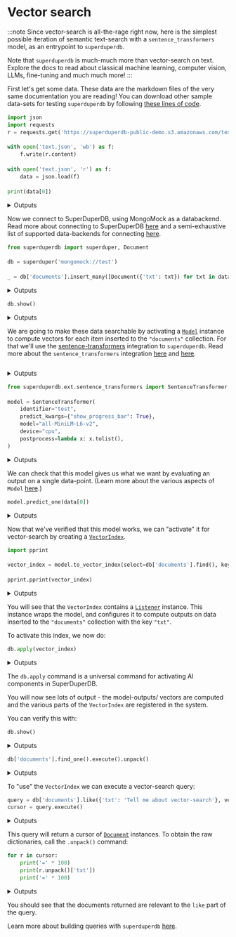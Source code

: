 
# Vector search

:::note
Since vector-search is all-the-rage right now, 
here is the simplest possible iteration of semantic 
text-search with a `sentence_transformers` model, 
as an entrypoint to `superduperdb`.

Note that `superduperdb` is much-much more than vector-search
on text. Explore the docs to read about classical machine learning, 
computer vision, LLMs, fine-tuning and much much more!
:::


First let's get some data. These data are the markdown files 
of the very same documentation you are reading!
You can download other sample data-sets for testing `superduperdb`
by following [these lines of code](../reusable_snippets/get_useful_sample_data).

```python
import json
import requests 
r = requests.get('https://superduperdb-public-demo.s3.amazonaws.com/text.json')

with open('text.json', 'wb') as f:
    f.write(r.content)

with open('text.json', 'r') as f:
    data = json.load(f)        

print(data[0])
```

<details>
<summary>Outputs</summary>
<pre>
    ---
    sidebar_position: 5
    ---
    
    # Encoding data
    
    In AI, typical types of data are:
    
    - **Numbers** (integers, floats, etc.)
    - **Text**
    - **Images**
    - **Audio**
    - **Videos**
    - **...bespoke in house data**
    
    Most databases don't support any data other than numbers and text.
    SuperDuperDB enables the use of these more interesting data-types using the `Document` wrapper.
    
    ### `Document`
    
    The `Document` wrapper, wraps dictionaries, and is the container which is used whenever 
    data is exchanged with your database. That means inputs, and queries, wrap dictionaries 
    used with `Document` and also results are returned wrapped with `Document`.
    
    Whenever the `Document` contains data which is in need of specialized serialization,
    then the `Document` instance contains calls to `DataType` instances.
    
    ### `DataType`
    
    The [`DataType` class](../apply_api/datatype), allows users to create and encoder custom datatypes, by providing 
    their own encoder/decoder pairs.
    
    Here is an example of applying an `DataType` to add an image to a `Document`:
    
    ```python
    import pickle
    import PIL.Image
    from superduperdb import DataType, Document
    
    image = PIL.Image.open('my_image.jpg')
    
    my_image_encoder = DataType(
        identifier='my-pil',
        encoder=lambda x: pickle.dumps(x),
        decoder=lambda x: pickle.loads(x),
    )
    
    document = Document(\{'img': my_image_encoder(image)\})
    ```
    
    The bare-bones dictionary may be exposed with `.unpack()`:
    
    ```python
    \>\>\> document.unpack()
    \{'img': \<PIL.PngImagePlugin.PngImageFile image mode=P size=400x300\>\}
    ```
    
    By default, data encoded with `DataType` is saved in the database, but developers 
    may alternatively save data in the `db.artifact_store` instead. 
    
    This may be achiever by specifying the `encodable=...` parameter:
    
    ```python
    my_image_encoder = DataType(
        identifier='my-pil',
        encoder=lambda x: pickle.dumps(x),
        decoder=lambda x: pickle.loads(x),
        encodable='artifact',    # saves to disk/ db.artifact_store
        # encodable='lazy_artifact', # Just in time loading
    )
    ```
    
    The `encodable` specifies the type of the output of the `__call__` method, 
    which will be a subclass of `superduperdb.components.datatype._BaseEncodable`.
    These encodables become leaves in the tree defines by a `Document`.
    
    ### `Schema`
    
    A `Schema` allows developers to connect named fields of dictionaries 
    or columns of `pandas.DataFrame` objects with `DataType` instances.
    
    A `Schema` is used, in particular, for SQL databases/ tables, and for 
    models that return multiple outputs.
    
    Here is an example `Schema`, which is used together with text and image 
    fields:
    
    ```python
    s = Schema('my-schema', fields=\{'my-text': 'str', 'my-image': my_image_encoder\})
    ```
    

</pre>
</details>

Now we connect to SuperDuperDB, using MongoMock as a databackend.
Read more about connecting to SuperDuperDB [here](../core_api/connect) and
a semi-exhaustive list of supported data-backends for connecting [here](../reusable_snippets/connect_to_superduperdb).

```python
from superduperdb import superduper, Document

db = superduper('mongomock://test')

_ = db['documents'].insert_many([Document({'txt': txt}) for txt in data]).execute()
```

<details>
<summary>Outputs</summary>
<pre>
    2024-May-23 22:32:53.64| INFO     | Duncans-MBP.fritz.box| superduperdb.base.build:69   | Data Client is ready. mongomock.MongoClient('localhost', 27017)
    2024-May-23 22:32:53.66| INFO     | Duncans-MBP.fritz.box| superduperdb.base.build:42   | Connecting to Metadata Client with engine:  mongomock.MongoClient('localhost', 27017)
    2024-May-23 22:32:53.66| INFO     | Duncans-MBP.fritz.box| superduperdb.base.build:155  | Connecting to compute client: None
    2024-May-23 22:32:53.66| INFO     | Duncans-MBP.fritz.box| superduperdb.base.datalayer:85   | Building Data Layer
    2024-May-23 22:32:53.66| INFO     | Duncans-MBP.fritz.box| superduperdb.base.build:220  | Configuration: 
     +---------------+------------------+
    | Configuration |      Value       |
    +---------------+------------------+
    |  Data Backend | mongomock://test |
    +---------------+------------------+
    2024-May-23 22:32:53.67| INFO     | Duncans-MBP.fritz.box| superduperdb.backends.local.compute:37   | Submitting job. function:\<function callable_job at 0x1107caa20\>
    2024-May-23 22:32:53.68| SUCCESS  | Duncans-MBP.fritz.box| superduperdb.backends.local.compute:43   | Job submitted on \<superduperdb.backends.local.compute.LocalComputeBackend object at 0x15267d010\>.  function:\<function callable_job at 0x1107caa20\> future:03704b18-e98c-4eb8-ab48-d257105c3e6f

</pre>
</details>

```python
db.show()
```

<details>
<summary>Outputs</summary>
<pre>
    []
</pre>
</details>

We are going to make these data searchable by activating a [`Model`](../apply_api/model) instance 
to compute vectors for each item inserted to the `"documents"` collection.
For that we'll use the [sentence-transformers](https://sbert.net/) integration to `superduperdb`.
Read more about the `sentence_transformers` integration [here](../ai_integrations/sentence_transformers)
and [here](../../api/ext/sentence_transformers/).

```python

```

<details>
<summary>Outputs</summary>

</details>

```python
from superduperdb.ext.sentence_transformers import SentenceTransformer

model = SentenceTransformer(
    identifier="test",
    predict_kwargs={"show_progress_bar": True},
    model="all-MiniLM-L6-v2",
    device="cpu",
    postprocess=lambda x: x.tolist(),
)
```

<details>
<summary>Outputs</summary>
<pre>
    /Users/dodo/.pyenv/versions/3.11.7/envs/superduperdb-3.11/lib/python3.11/site-packages/huggingface_hub/file_download.py:1132: FutureWarning: `resume_download` is deprecated and will be removed in version 1.0.0. Downloads always resume when possible. If you want to force a new download, use `force_download=True`.
      warnings.warn(

</pre>
<pre>
    2024-May-23 22:33:00.27| INFO     | Duncans-MBP.fritz.box| superduperdb.components.component:386  | Initializing SentenceTransformer : test
    2024-May-23 22:33:00.27| INFO     | Duncans-MBP.fritz.box| superduperdb.components.component:389  | Initialized  SentenceTransformer : test successfully

</pre>
<pre>
    Batches:   0%|          | 0/1 [00:00\<?, ?it/s]
</pre>
</details>

We can check that this model gives us what we want by evaluating an output 
on a single data-point. (Learn more about the various aspects of `Model` [here](../models/).)

```python
model.predict_one(data[0])
```

<details>
<summary>Outputs</summary>
<pre>
    Batches:   0%|          | 0/1 [00:00\<?, ?it/s]
</pre>
<pre>
    [-0.0728381797671318,
     -0.04369897395372391,
     -0.053990256041288376,
     0.05244452506303787,
     -0.023977573961019516,
     0.01649916172027588,
     -0.011447322554886341,
     0.061035461723804474,
     -0.07156683504581451,
     -0.021972885355353355,
     0.01267794519662857,
     0.018208766356110573,
     0.05270218849182129,
     -0.020327100530266762,
     -0.019956670701503754,
     0.027658769860863686,
     0.05226463824510574,
     -0.09045840799808502,
     -0.05595366284251213,
     -0.015193621627986431,
     0.11809872835874557,
     0.006927163805812597,
     -0.042815908789634705,
     0.020163120701909065,
     -0.007551214192062616,
     0.05370991304516792,
     -0.06269364058971405,
     -0.015371082350611687,
     0.07905995100736618,
     0.01635877788066864,
     0.013246661052107811,
     0.05565343424677849,
     0.01678791269659996,
     0.08823869377374649,
     -0.06329561769962311,
     0.018252376466989517,
     0.01689964346587658,
     -0.09000741690397263,
     -0.013926311396062374,
     -0.054565709084272385,
     0.09763795882463455,
     -0.045446526259183884,
     -0.11169185489416122,
     -0.01672297902405262,
     0.028883105143904686,
     0.02041822485625744,
     -0.07608168572187424,
     -0.03668771684169769,
     -0.03977571055293083,
     0.03618845343589783,
     -0.0918053463101387,
     0.029532095417380333,
     -0.04220665618777275,
     0.13082784414291382,
     0.024324564263224602,
     0.025249535217881203,
     -0.016180122271180153,
     0.010552441701292992,
     0.0027522461023181677,
     0.07488349825143814,
     0.010217947885394096,
     -0.005154070910066366,
     0.04516936093568802,
     -0.020390896126627922,
     0.039545465260744095,
     -0.031169062480330467,
     -0.04323659837245941,
     0.020132744684815407,
     0.0670941099524498,
     -0.08838536590337753,
     -0.005763655062764883,
     0.014565517194569111,
     -0.03434328734874725,
     0.08641394972801208,
     0.03842026740312576,
     -0.06397535651922226,
     -0.004498982336372137,
     -0.03862036392092705,
     0.009389184415340424,
     -0.06150598078966141,
     -0.018634818494319916,
     -0.04963228479027748,
     0.046070147305727005,
     0.07461931556463242,
     0.016484497115015984,
     -0.041531577706336975,
     0.07544152438640594,
     0.009718718007206917,
     -0.029345177114009857,
     0.009860241785645485,
     -0.01978706754744053,
     -0.1266753077507019,
     -0.006543521303683519,
     0.004957514349371195,
     -0.022630779072642326,
     0.062321994453668594,
     -0.008847227320075035,
     -0.009422101080417633,
     0.07500597834587097,
     -0.011071165092289448,
     -0.011291230097413063,
     -0.0023497703950852156,
     -0.0020577553659677505,
     -0.022909553721547127,
     -0.02039080671966076,
     -0.08629532903432846,
     0.035559117794036865,
     0.004795302636921406,
     -0.025927048176527023,
     -0.000661480997223407,
     -0.01712101511657238,
     -0.019804038107395172,
     -0.09941169619560242,
     -0.12973709404468536,
     -0.036208849400281906,
     0.01095140166580677,
     -0.10579997301101685,
     0.018861284479498863,
     -0.06653669476509094,
     -0.009016807191073895,
     0.01645195111632347,
     0.05936351791024208,
     0.024916797876358032,
     0.06697884202003479,
     0.06224494054913521,
     0.029584383592009544,
     -0.07033423334360123,
     2.664977201744624e-33,
     0.021844016388058662,
     -0.08870648592710495,
     -0.0011538445251062512,
     0.023276792839169502,
     -0.018942521885037422,
     0.008065970614552498,
     -0.03592826798558235,
     0.08716072887182236,
     0.02071245387196541,
     0.06679968535900116,
     -0.02447657659649849,
     0.0386064276099205,
     -0.058644849807024,
     0.05417194217443466,
     0.04741952195763588,
     0.03192991763353348,
     -0.07583042234182358,
     -0.016834404319524765,
     0.005513317883014679,
     0.03408630192279816,
     0.09274633228778839,
     0.03650207445025444,
     -0.009820879437029362,
     0.03678520396351814,
     0.04744667559862137,
     0.03139625862240791,
     -0.02660897560417652,
     -0.054728686809539795,
     -0.0004101162194274366,
     0.012437778525054455,
     -0.057767197489738464,
     -0.12133049219846725,
     0.004859662614762783,
     -0.005881409160792828,
     0.03496640920639038,
     0.0011129904305562377,
     -0.032958950847387314,
     -0.01912698708474636,
     -0.09516117721796036,
     0.01166975311934948,
     0.02697627805173397,
     0.04149679094552994,
     -0.038904909044504166,
     -0.07173115015029907,
     -0.03998439013957977,
     0.03461567685008049,
     0.056760404258966446,
     0.038543105125427246,
     -0.005076229106634855,
     -0.048972200602293015,
     -0.032644398510456085,
     0.04734884947538376,
     -0.028061121702194214,
     -0.015486026182770729,
     0.04073994979262352,
     -0.010933760553598404,
     0.07432980090379715,
     0.045219823718070984,
     0.061553847044706345,
     -0.04286878556013107,
     -0.04373219981789589,
     -0.030894780531525612,
     0.037015534937381744,
     -0.012399295344948769,
     -0.040280185639858246,
     0.018744098022580147,
     0.04238991066813469,
     0.0028010543901473284,
     0.11493761837482452,
     -0.01020615641027689,
     -0.05960821732878685,
     0.10087733715772629,
     -0.0005544194718822837,
     0.003897483227774501,
     -0.017415126785635948,
     0.021939443424344063,
     -0.023334739729762077,
     -0.1286034733057022,
     -0.05948842316865921,
     0.01876923255622387,
     -0.010775558650493622,
     -0.005998989101499319,
     -0.017639417201280594,
     0.02809220552444458,
     -0.05434253439307213,
     0.013654942624270916,
     -0.007518705911934376,
     -0.10503417998552322,
     -0.005824903957545757,
     -0.10465069860219955,
     0.053811464458703995,
     0.012696388177573681,
     -0.03567223250865936,
     -0.12682373821735382,
     -0.04431791231036186,
     -5.649626418775523e-33,
     -0.010820495896041393,
     -0.00802531372755766,
     -0.05365433543920517,
     0.03958006575703621,
     -0.02104414999485016,
     0.006130194291472435,
     0.04468188062310219,
     0.05036340653896332,
     -0.018140576779842377,
     -0.04300504922866821,
     0.012102029286324978,
     -0.00577476667240262,
     0.03385505825281143,
     -0.06575366109609604,
     -0.00653001619502902,
     0.016766566783189774,
     -0.12117733806371689,
     -0.09218579530715942,
     0.007316686678677797,
     -0.019426673650741577,
     -0.05662667751312256,
     0.0824657529592514,
     0.029016738757491112,
     0.047513313591480255,
     0.05799231678247452,
     -0.008996383287012577,
     -0.04977172240614891,
     0.03319057077169418,
     0.11511028558015823,
     0.02250896953046322,
     0.02120146155357361,
     -0.049932535737752914,
     -0.041500966995954514,
     -0.009317374788224697,
     -0.09659228473901749,
     -0.05510890483856201,
     0.06295066326856613,
     0.024173501878976822,
     -0.04577157646417618,
     0.024133509024977684,
     0.04559364914894104,
     0.021016940474510193,
     -0.049103744328022,
     0.024935618042945862,
     -0.05304615944623947,
     -0.014961606822907925,
     -0.09521036595106125,
     0.029579075053334236,
     0.025183551013469696,
     -0.08900482952594757,
     0.07622205466032028,
     -0.036385778337717056,
     -0.05705392360687256,
     -0.03871440514922142,
     0.011190380901098251,
     -0.046501439064741135,
     -0.025219706818461418,
     0.0001118649379350245,
     -0.04297145828604698,
     0.06217939034104347,
     0.04021172970533371,
     -0.07403939962387085,
     -0.0007105112308636308,
     0.0006416494725272059,
     -0.07840533554553986,
     -0.026061616837978363,
     -0.021549392491579056,
     -0.06263766437768936,
     -0.11086386442184448,
     -0.05587910860776901,
     0.07480043172836304,
     -0.07763925194740295,
     0.04992743954062462,
     0.06204086169600487,
     -0.0013184875715523958,
     -0.004204373806715012,
     -0.05604926869273186,
     -0.0030061916913837194,
     0.02281804382801056,
     0.0618956983089447,
     -0.046122197061777115,
     0.0020551434718072414,
     0.050125688314437866,
     0.08694882690906525,
     0.06670200824737549,
     0.018796533346176147,
     -0.010559462942183018,
     0.06277848035097122,
     -0.04749680310487747,
     -0.0014071549521759152,
     -0.08777493238449097,
     0.09142813831567764,
     -0.09544055908918381,
     0.09548325836658478,
     -0.01017127837985754,
     -5.976371397764524e-08,
     -0.07207749783992767,
     -0.018692996352910995,
     0.02441777102649212,
     0.047647666186094284,
     0.007122713141143322,
     -0.055901724845170975,
     -0.022228682413697243,
     0.08026605099439621,
     0.05604938790202141,
     -0.03505357354879379,
     0.06595908850431442,
     -0.02741447649896145,
     -0.1040404811501503,
     -0.013773254118859768,
     0.11995217949151993,
     0.00027782461256720126,
     0.07589304447174072,
     -0.009353208355605602,
     -0.013621047139167786,
     -0.03814826160669327,
     -0.03208579123020172,
     -0.04983912780880928,
     -0.0672062411904335,
     -0.08362551778554916,
     0.00817915890365839,
     0.011041522957384586,
     0.013109216466546059,
     0.13754235208034515,
     0.006957167759537697,
     -0.0294102281332016,
     0.011861572042107582,
     0.016042795032262802,
     0.10429029911756516,
     -0.0032936607021838427,
     0.02154575102031231,
     0.06281223148107529,
     0.03468304127454758,
     0.05810246244072914,
     -0.031500834971666336,
     0.014499562792479992,
     0.05990524962544441,
     -0.01979857124388218,
     -0.09960303455591202,
     0.0047220210544764996,
     0.07983221858739853,
     0.009491761215031147,
     0.06561334431171417,
     -0.007396489381790161,
     0.062069281935691833,
     0.05087302252650261,
     -0.0004922127700410783,
     -0.05793500691652298,
     0.03456997871398926,
     0.08377060294151306,
     0.03708452731370926,
     0.03597697988152504,
     -0.01678624376654625,
     -0.018676387146115303,
     0.06553706526756287,
     0.022750001400709152,
     0.015125676058232784,
     0.032285671681165695,
     0.03319930657744408,
     0.016521509736776352]
</pre>
</details>

Now that we've verified that this model works, we can "activate" it for 
vector-search by creating a [`VectorIndex`](../apply_api/vector_index).

```python
import pprint

vector_index = model.to_vector_index(select=db['documents'].find(), key='txt')

pprint.pprint(vector_index)
```

<details>
<summary>Outputs</summary>
<pre>
    VectorIndex(identifier='test:vector_index',
                uuid='acd20227-14e2-4cee-9507-f738315f5d42',
                indexing_listener=Listener(identifier='component/listener/test/b335fc9c-ad9e-4495-8c39-6894c5b4f842',
                                           uuid='b335fc9c-ad9e-4495-8c39-6894c5b4f842',
                                           key='txt',
                                           model=SentenceTransformer(preferred_devices=('cuda',
                                                                                        'mps',
                                                                                        'cpu'),
                                                                     device='cpu',
                                                                     identifier='test',
                                                                     uuid='11063ea2-4afa-4cab-8a55-21d0c7ad2900',
                                                                     signature='singleton',
                                                                     datatype=DataType(identifier='test/datatype',
                                                                                       uuid='e46268dc-5c88-48dd-8595-f774c35a8f09',
                                                                                       encoder=None,
                                                                                       decoder=None,
                                                                                       info=None,
                                                                                       shape=(384,),
                                                                                       directory=None,
                                                                                       encodable='native',
                                                                                       bytes_encoding=\<BytesEncoding.BYTES: 'Bytes'\>,
                                                                                       intermediate_type='bytes',
                                                                                       media_type=None),
                                                                     output_schema=None,
                                                                     flatten=False,
                                                                     model_update_kwargs=\{\},
                                                                     predict_kwargs=\{'show_progress_bar': True\},
                                                                     compute_kwargs=\{\},
                                                                     validation=None,
                                                                     metric_values=\{\},
                                                                     object=SentenceTransformer(
      (0): Transformer(\{'max_seq_length': 256, 'do_lower_case': False\}) with Transformer model: BertModel 
      (1): Pooling(\{'word_embedding_dimension': 384, 'pooling_mode_cls_token': False, 'pooling_mode_mean_tokens': True, 'pooling_mode_max_tokens': False, 'pooling_mode_mean_sqrt_len_tokens': False, 'pooling_mode_weightedmean_tokens': False, 'pooling_mode_lasttoken': False, 'include_prompt': True\})
      (2): Normalize()
    ),
                                                                     model='all-MiniLM-L6-v2',
                                                                     preprocess=None,
                                                                     postprocess=\<function \<lambda\> at 0x152658cc0\>),
                                           select=documents.find(),
                                           active=True,
                                           predict_kwargs=\{\}),
                compatible_listener=None,
                measure=\<VectorIndexMeasureType.cosine: 'cosine'\>,
                metric_values=\{\})

</pre>
</details>

You will see that the `VectorIndex` contains a [`Listener`](../apply_api/listener) instance.
This instance wraps the model, and configures it to compute outputs 
on data inserted to the `"documents"` collection with the key `"txt"`.

To activate this index, we now do:

```python
db.apply(vector_index)
```

<details>
<summary>Outputs</summary>
<pre>
    2024-May-23 22:33:06.79| INFO     | Duncans-MBP.fritz.box| superduperdb.components.component:386  | Initializing DataType : dill_lazy
    2024-May-23 22:33:06.79| INFO     | Duncans-MBP.fritz.box| superduperdb.components.component:389  | Initialized  DataType : dill_lazy successfully
    2024-May-23 22:33:08.38| INFO     | Duncans-MBP.fritz.box| superduperdb.components.component:386  | Initializing DataType : dill
    2024-May-23 22:33:08.38| INFO     | Duncans-MBP.fritz.box| superduperdb.components.component:389  | Initialized  DataType : dill successfully
    2024-May-23 22:33:08.42| INFO     | Duncans-MBP.fritz.box| superduperdb.backends.local.compute:37   | Submitting job. function:\<function method_job at 0x1107caac0\>

</pre>
<pre>
    204it [00:00, 142844.41it/s]
</pre>
<pre>
    2024-May-23 22:33:08.55| INFO     | Duncans-MBP.fritz.box| superduperdb.components.component:386  | Initializing SentenceTransformer : test
    2024-May-23 22:33:08.55| INFO     | Duncans-MBP.fritz.box| superduperdb.components.component:389  | Initialized  SentenceTransformer : test successfully

</pre>
<pre>
    

</pre>
<pre>
    Batches:   0%|          | 0/7 [00:00\<?, ?it/s]
</pre>
<pre>
    2024-May-23 22:33:12.78| INFO     | Duncans-MBP.fritz.box| superduperdb.components.model:783  | Adding 204 model outputs to `db`
    2024-May-23 22:33:12.89| WARNING  | Duncans-MBP.fritz.box| superduperdb.backends.mongodb.query:254  | Some delete ids are not executed , hence halting execution Please note the partially executed operations wont trigger any `model/listeners` unless CDC is active.
    2024-May-23 22:33:12.89| SUCCESS  | Duncans-MBP.fritz.box| superduperdb.backends.local.compute:43   | Job submitted on \<superduperdb.backends.local.compute.LocalComputeBackend object at 0x15267d010\>.  function:\<function method_job at 0x1107caac0\> future:3598065c-0bfb-4d94-9b25-6e7e82c09bd0
    2024-May-23 22:33:12.90| INFO     | Duncans-MBP.fritz.box| superduperdb.backends.local.compute:37   | Submitting job. function:\<function callable_job at 0x1107caa20\>
    2024-May-23 22:33:12.98| INFO     | Duncans-MBP.fritz.box| superduperdb.base.datalayer:170  | Loading vectors of vector-index: 'test:vector_index'
    2024-May-23 22:33:12.98| INFO     | Duncans-MBP.fritz.box| superduperdb.base.datalayer:180  | documents.find(documents[0], documents[1])

</pre>
<pre>
    Loading vectors into vector-table...: 204it [00:00, 3148.10it/s]
</pre>
<pre>
    2024-May-23 22:33:13.05| SUCCESS  | Duncans-MBP.fritz.box| superduperdb.backends.local.compute:43   | Job submitted on \<superduperdb.backends.local.compute.LocalComputeBackend object at 0x15267d010\>.  function:\<function callable_job at 0x1107caa20\> future:c355caeb-daab-4712-a269-6bfca8da2c09

</pre>
<pre>
    

</pre>
<pre>
    ([\<superduperdb.jobs.job.ComponentJob at 0x28d6f95d0\>,
      \<superduperdb.jobs.job.FunctionJob at 0x28d757850\>],
     VectorIndex(identifier='test:vector_index', uuid='acd20227-14e2-4cee-9507-f738315f5d42', indexing_listener=Listener(identifier='component/listener/test/b335fc9c-ad9e-4495-8c39-6894c5b4f842', uuid='b335fc9c-ad9e-4495-8c39-6894c5b4f842', key='txt', model=SentenceTransformer(preferred_devices=('cuda', 'mps', 'cpu'), device='cpu', identifier='test', uuid='11063ea2-4afa-4cab-8a55-21d0c7ad2900', signature='singleton', datatype=DataType(identifier='test/datatype', uuid='e46268dc-5c88-48dd-8595-f774c35a8f09', encoder=None, decoder=None, info=None, shape=(384,), directory=None, encodable='native', bytes_encoding=\<BytesEncoding.BYTES: 'Bytes'\>, intermediate_type='bytes', media_type=None), output_schema=None, flatten=False, model_update_kwargs=\{\}, predict_kwargs=\{'show_progress_bar': True\}, compute_kwargs=\{\}, validation=None, metric_values=\{\}, object=SentenceTransformer(
       (0): Transformer(\{'max_seq_length': 256, 'do_lower_case': False\}) with Transformer model: BertModel 
       (1): Pooling(\{'word_embedding_dimension': 384, 'pooling_mode_cls_token': False, 'pooling_mode_mean_tokens': True, 'pooling_mode_max_tokens': False, 'pooling_mode_mean_sqrt_len_tokens': False, 'pooling_mode_weightedmean_tokens': False, 'pooling_mode_lasttoken': False, 'include_prompt': True\})
       (2): Normalize()
     ), model='all-MiniLM-L6-v2', preprocess=None, postprocess=\<function \<lambda\> at 0x152658cc0\>), select=documents.find(), active=True, predict_kwargs=\{\}), compatible_listener=None, measure=\<VectorIndexMeasureType.cosine: 'cosine'\>, metric_values=\{\}))
</pre>
</details>

The `db.apply` command is a universal command for activating AI components in SuperDuperDB.

You will now see lots of output - the model-outputs/ vectors are computed 
and the various parts of the `VectorIndex` are registered in the system.

You can verify this with:

```python
db.show()
```

<details>
<summary>Outputs</summary>
<pre>
    [\{'identifier': 'test', 'type_id': 'model'\},
     \{'identifier': 'component/listener/test/b335fc9c-ad9e-4495-8c39-6894c5b4f842',
      'type_id': 'listener'\},
     \{'identifier': 'test:vector_index', 'type_id': 'vector_index'\}]
</pre>
</details>

```python
db['documents'].find_one().execute().unpack()
```

<details>
<summary>Outputs</summary>
<pre>
    \{'txt': "---\nsidebar_position: 5\n---\n\n# Encoding data\n\nIn AI, typical types of data are:\n\n- **Numbers** (integers, floats, etc.)\n- **Text**\n- **Images**\n- **Audio**\n- **Videos**\n- **...bespoke in house data**\n\nMost databases don't support any data other than numbers and text.\nSuperDuperDB enables the use of these more interesting data-types using the `Document` wrapper.\n\n### `Document`\n\nThe `Document` wrapper, wraps dictionaries, and is the container which is used whenever \ndata is exchanged with your database. That means inputs, and queries, wrap dictionaries \nused with `Document` and also results are returned wrapped with `Document`.\n\nWhenever the `Document` contains data which is in need of specialized serialization,\nthen the `Document` instance contains calls to `DataType` instances.\n\n### `DataType`\n\nThe [`DataType` class](../apply_api/datatype), allows users to create and encoder custom datatypes, by providing \ntheir own encoder/decoder pairs.\n\nHere is an example of applying an `DataType` to add an image to a `Document`:\n\n```python\nimport pickle\nimport PIL.Image\nfrom superduperdb import DataType, Document\n\nimage = PIL.Image.open('my_image.jpg')\n\nmy_image_encoder = DataType(\n    identifier='my-pil',\n    encoder=lambda x: pickle.dumps(x),\n    decoder=lambda x: pickle.loads(x),\n)\n\ndocument = Document(\{'img': my_image_encoder(image)\})\n```\n\nThe bare-bones dictionary may be exposed with `.unpack()`:\n\n```python\n\>\>\> document.unpack()\n\{'img': \<PIL.PngImagePlugin.PngImageFile image mode=P size=400x300\>\}\n```\n\nBy default, data encoded with `DataType` is saved in the database, but developers \nmay alternatively save data in the `db.artifact_store` instead. \n\nThis may be achiever by specifying the `encodable=...` parameter:\n\n```python\nmy_image_encoder = DataType(\n    identifier='my-pil',\n    encoder=lambda x: pickle.dumps(x),\n    decoder=lambda x: pickle.loads(x),\n    encodable='artifact',    # saves to disk/ db.artifact_store\n    # encodable='lazy_artifact', # Just in time loading\n)\n```\n\nThe `encodable` specifies the type of the output of the `__call__` method, \nwhich will be a subclass of `superduperdb.components.datatype._BaseEncodable`.\nThese encodables become leaves in the tree defines by a `Document`.\n\n### `Schema`\n\nA `Schema` allows developers to connect named fields of dictionaries \nor columns of `pandas.DataFrame` objects with `DataType` instances.\n\nA `Schema` is used, in particular, for SQL databases/ tables, and for \nmodels that return multiple outputs.\n\nHere is an example `Schema`, which is used together with text and image \nfields:\n\n```python\ns = Schema('my-schema', fields=\{'my-text': 'str', 'my-image': my_image_encoder\})\n```\n",
     '_fold': 'train',
     '_id': ObjectId('664fa7f5df381fe5ebf38405'),
     '_outputs': \{'b335fc9c-ad9e-4495-8c39-6894c5b4f842': [-0.0728381797671318,
       -0.04369895160198212,
       -0.053990304470062256,
       0.05244451016187668,
       -0.023977596312761307,
       0.016499122604727745,
       -0.011447325348854065,
       0.061035484075546265,
       -0.07156682759523392,
       -0.021972879767417908,
       0.012677934020757675,
       0.018208758905529976,
       0.052702222019433975,
       -0.020327096804976463,
       -0.01995668187737465,
       0.027658754959702492,
       0.05226461961865425,
       -0.09045842289924622,
       -0.05595369264483452,
       -0.015193603932857513,
       0.11809875071048737,
       0.006927188020199537,
       -0.042815886437892914,
       0.02016316168010235,
       -0.007551214657723904,
       0.05370989069342613,
       -0.06269364058971405,
       -0.015371100045740604,
       0.07905995845794678,
       0.01635879836976528,
       0.01324666291475296,
       0.05565342679619789,
       0.016787931323051453,
       0.08823872357606888,
       -0.06329561024904251,
       0.018252374604344368,
       0.016899660229682922,
       -0.0900074765086174,
       -0.013926304876804352,
       -0.05456570163369179,
       0.09763795137405396,
       -0.04544650763273239,
       -0.11169182509183884,
       -0.016722947359085083,
       0.028883112594485283,
       0.02041824720799923,
       -0.07608170062303543,
       -0.0366877056658268,
       -0.03977571055293083,
       0.036188457161188126,
       -0.09180538356304169,
       0.02953210100531578,
       -0.04220666363835335,
       0.130827859044075,
       0.024324607104063034,
       0.025249570608139038,
       -0.01618010364472866,
       0.010552453808486462,
       0.0027521972078830004,
       0.07488350570201874,
       0.010217934846878052,
       -0.005154080223292112,
       0.04516935348510742,
       -0.020390905439853668,
       0.039545439183712006,
       -0.03116907924413681,
       -0.04323665052652359,
       0.020132753998041153,
       0.0670941025018692,
       -0.08838535100221634,
       -0.0057636769488453865,
       0.014565511606633663,
       -0.034343305975198746,
       0.08641396462917328,
       0.03842025622725487,
       -0.06397533416748047,
       -0.004498984199017286,
       -0.038620349019765854,
       0.009389190003275871,
       -0.0615059956908226,
       -0.018634818494319916,
       -0.04963228479027748,
       0.0460701584815979,
       0.07461929321289062,
       0.016484474763274193,
       -0.04153159260749817,
       0.07544155418872833,
       0.009718707762658596,
       -0.02934517152607441,
       0.009860233403742313,
       -0.019787028431892395,
       -0.1266753375530243,
       -0.006543517112731934,
       0.0049575152806937695,
       -0.022630779072642326,
       0.06232202798128128,
       -0.00884722638875246,
       -0.0094221206381917,
       0.07500597089529037,
       -0.011071158573031425,
       -0.011291255243122578,
       -0.0023497689981013536,
       -0.0020577521063387394,
       -0.022909540683031082,
       -0.020390814170241356,
       -0.08629532158374786,
       0.035559121519327164,
       0.004795318003743887,
       -0.025927070528268814,
       -0.0006614814046770334,
       -0.017121002078056335,
       -0.019804026931524277,
       -0.09941168129444122,
       -0.12973710894584656,
       -0.03620882332324982,
       0.010951397940516472,
       -0.10579998791217804,
       0.018861234188079834,
       -0.06653666496276855,
       -0.009016799740493298,
       0.01645198091864586,
       0.05936354771256447,
       0.02491680160164833,
       0.06697887927293777,
       0.062244962900877,
       0.02958441898226738,
       -0.07033420354127884,
       2.6649770180736317e-33,
       0.021844014525413513,
       -0.08870648592710495,
       -0.0011538179824128747,
       0.0232767965644598,
       -0.01894250698387623,
       0.008065932430326939,
       -0.035928282886743546,
       0.08716070652008057,
       0.020712479948997498,
       0.06679967790842056,
       -0.02447659522294998,
       0.03860645368695259,
       -0.0586448572576046,
       0.054171912372112274,
       0.04741951450705528,
       0.03192995861172676,
       -0.07583040744066238,
       -0.01683441549539566,
       0.0055133323185145855,
       0.034086331725120544,
       0.09274634718894958,
       0.03650207072496414,
       -0.009820892475545406,
       0.036785200238227844,
       0.047446656972169876,
       0.031396280974149704,
       -0.02660900540649891,
       -0.05472869798541069,
       -0.0004101111553609371,
       0.01243777945637703,
       -0.05776720494031906,
       -0.12133051455020905,
       0.004859668668359518,
       -0.005881412420421839,
       0.03496639057993889,
       0.0011130021885037422,
       -0.03295896574854851,
       -0.019126981496810913,
       -0.09516119956970215,
       0.011669756844639778,
       0.026976292952895164,
       0.04149681329727173,
       -0.03890489786863327,
       -0.07173115760087967,
       -0.039984408766031265,
       0.03461568057537079,
       0.056760385632514954,
       0.03854312747716904,
       -0.005076217465102673,
       -0.048972200602293015,
       -0.03264437988400459,
       0.047348879277706146,
       -0.028061090037226677,
       -0.015485992655158043,
       0.04073994606733322,
       -0.010933739133179188,
       0.07432981580495834,
       0.04521976783871651,
       0.06155385449528694,
       -0.04286882281303406,
       -0.04373219609260559,
       -0.03089478425681591,
       0.037015557289123535,
       -0.012399279512465,
       -0.04028019309043884,
       0.018744099885225296,
       0.04238991439342499,
       0.002801078837364912,
       0.11493764072656631,
       -0.01020615454763174,
       -0.05960826203227043,
       0.10087732970714569,
       -0.00055444345343858,
       0.003897454123944044,
       -0.017415115609765053,
       0.02193945087492466,
       -0.02333473414182663,
       -0.1286035031080246,
       -0.0594884529709816,
       0.01876922883093357,
       -0.0107755521312356,
       -0.0059989625588059425,
       -0.017639396712183952,
       0.02809220924973488,
       -0.05434252694249153,
       0.01365494355559349,
       -0.0075187087059021,
       -0.10503418743610382,
       -0.00582492258399725,
       -0.10465067625045776,
       0.053811490535736084,
       0.012696387246251106,
       -0.03567224740982056,
       -0.12682373821735382,
       -0.04431792348623276,
       -5.649626418775523e-33,
       -0.010820521041750908,
       -0.008025307208299637,
       -0.05365429446101189,
       0.03958004713058472,
       -0.02104412391781807,
       0.0061301738023757935,
       0.044681861996650696,
       0.050363361835479736,
       -0.01814057119190693,
       -0.0430050753057003,
       0.012102004140615463,
       -0.005774796940386295,
       0.033855050802230835,
       -0.06575366854667664,
       -0.00653000408783555,
       0.016766533255577087,
       -0.12117733061313629,
       -0.09218578785657883,
       0.007316680159419775,
       -0.01942664571106434,
       -0.05662669613957405,
       0.08246578276157379,
       0.02901674434542656,
       0.04751332476735115,
       0.05799226835370064,
       -0.00899638794362545,
       -0.04977171868085861,
       0.033190544694662094,
       0.11511028558015823,
       0.02250894159078598,
       0.021201487630605698,
       -0.0499325729906559,
       -0.0415009967982769,
       -0.009317407384514809,
       -0.09659233689308167,
       -0.05510890111327171,
       0.06295064091682434,
       0.024173470214009285,
       -0.04577154666185379,
       0.024133525788784027,
       0.045593682676553726,
       0.02101696841418743,
       -0.049103744328022,
       0.024935608729720116,
       -0.053046178072690964,
       -0.014961596578359604,
       -0.09521038830280304,
       0.029579076915979385,
       0.02518356405198574,
       -0.08900485187768936,
       0.07622209191322327,
       -0.03638580068945885,
       -0.05705391988158226,
       -0.03871438279747963,
       0.011190400458872318,
       -0.04650144279003143,
       -0.025219738483428955,
       0.00011186233314219862,
       -0.04297143965959549,
       0.06217937543988228,
       0.040211718529462814,
       -0.07403940707445145,
       -0.0007105701370164752,
       0.0006416687392629683,
       -0.07840534299612045,
       -0.026061605662107468,
       -0.02154943160712719,
       -0.06263765692710876,
       -0.11086387932300568,
       -0.05587908253073692,
       0.07480042427778244,
       -0.07763926684856415,
       0.049927398562431335,
       0.06204086169600487,
       -0.001318484079092741,
       -0.004204366356134415,
       -0.05604930222034454,
       -0.0030061937868595123,
       0.02281801961362362,
       0.06189575046300888,
       -0.046122193336486816,
       0.0020551353227347136,
       0.05012568086385727,
       0.08694884926080704,
       0.06670202314853668,
       0.018796497955918312,
       -0.01055945549160242,
       0.06277844309806824,
       -0.04749682545661926,
       -0.0014071010518819094,
       -0.08777494728565216,
       0.09142817556858063,
       -0.09544060379266739,
       0.09548324346542358,
       -0.010171260684728622,
       -5.976371397764524e-08,
       -0.07207749783992767,
       -0.0186929851770401,
       0.02441776543855667,
       0.047647684812545776,
       0.007122725248336792,
       -0.05590169504284859,
       -0.022228669375181198,
       0.080266073346138,
       0.056049395352602005,
       -0.03505353629589081,
       0.06595905870199203,
       -0.02741449698805809,
       -0.1040404662489891,
       -0.013773255050182343,
       0.11995211988687515,
       0.0002778216148726642,
       0.07589299976825714,
       -0.009353214874863625,
       -0.013621056452393532,
       -0.03814827278256416,
       -0.0320858396589756,
       -0.04983909800648689,
       -0.06720622628927231,
       -0.08362554013729095,
       0.008179157972335815,
       0.01104153972119093,
       0.013109265826642513,
       0.13754235208034515,
       0.0069571868516504765,
       -0.02941022627055645,
       0.011861592531204224,
       0.01604282297194004,
       0.10429032146930695,
       -0.003293645801022649,
       0.021545739844441414,
       0.06281221657991409,
       0.03468310087919235,
       0.05810248851776123,
       -0.031500861048698425,
       0.014499560929834843,
       0.05990522727370262,
       -0.01979857124388218,
       -0.09960301965475082,
       0.0047220224514603615,
       0.07983223348855972,
       0.009491737931966782,
       0.06561332941055298,
       -0.007396463770419359,
       0.062069281935691833,
       0.050873052328825,
       -0.0004922244697809219,
       -0.05793503299355507,
       0.034569934010505676,
       0.08377060294151306,
       0.037084512412548065,
       0.03597693890333176,
       -0.0167862419039011,
       -0.018676359206438065,
       0.06553705036640167,
       0.022750040516257286,
       0.015125693753361702,
       0.032285649329423904,
       0.03319932520389557,
       0.016521470621228218]\}\}
</pre>
</details>

To "use" the `VectorIndex` we can execute a vector-search query:

```python
query = db['documents'].like({'txt': 'Tell me about vector-search'}, vector_index=vector_index.identifier, n=3).find()
cursor = query.execute()
```

<details>
<summary>Outputs</summary>
<pre>
    2024-May-23 22:33:16.62| INFO     | Duncans-MBP.fritz.box| superduperdb.base.datalayer:1095 | \{\}

</pre>
<pre>
    Batches:   0%|          | 0/1 [00:00\<?, ?it/s]
</pre>
</details>

This query will return a cursor of [`Document`](../fundamentals/document) instances.
To obtain the raw dictionaries, call the `.unpack()` command:

```python
for r in cursor:
    print('=' * 100)
    print(r.unpack()['txt'])
    print('=' * 100)
```

<details>
<summary>Outputs</summary>
<pre>
    ====================================================================================================
    ---
    sidebar_position: 7
    ---
    
    # Vector-search
    
    SuperDuperDB allows users to implement vector-search in their database by either 
    using in-database functionality, or via a sidecar implementation with `lance` and `FastAPI`.
    
    ## Philosophy
    
    In `superduperdb`, from a user point-of-view vector-search isn't a completely different beast than other ways of 
    using the system:
    
    - The vector-preparation is exactly the same as preparing outputs with any model, 
      with the special difference that the outputs are vectors, arrays or tensors.
    - Vector-searches are just another type of database query which happen to use 
      the stored vectors.
    
    ## Algorithm
    
    Here is a schematic of how vector-search works:
    
    ![](/img/vector-search.png)
    
    ## Explanation
    
    A vector-search query has the schematic form:
    
    ```python
    table_or_collection
        .like(Document(\<dict-to-search-with\>))      # the operand is vectorized using registered models
        .filter_results(*args, **kwargs)            # the results of vector-search are filtered
    ```
    
    ```python
    table_or_collection
        .filter_results(*args, **kwargs)            # the results of vector-search are filtered
        .like(Document(\<dict-to-search-with\>))      # the operand is vectorized using registered models
    ```
    
    ...or
    
    The type of such a query is a `CompoundSelect`. It's 2 parts are the vector-search part (`like`) and the 
    filtering part (`select`).
    
    In the first case, the operand of `like` is dispatched to a **model**, which converts this into a **vector**.
    The **vector** is compared to previously saved outputs of the same or a paired **model** (multi-modal).
    The most similar `ids` are retrieved. The `select` part of the query is then transformed to 
    a similar query which searches within the retrieved `ids`. The full set of results are returned
    to the client.
    
    Read [here](../walkthrough/vector_search.md) about setting up and detailed usage of vector-search.
    
    ====================================================================================================
    ====================================================================================================
    # Vector search queries
    
    Vector search queries are built with the `.like` operator.
    This allows developers to combine standard database with vector-search queries.
    The philosophy is that developers do not need to convert their inputs 
    into vector's themselves. Rather, this is taken care by the specified 
    [`VectorIndex` component](../apply_api/vector_index).
    
    The basic schematic for vector-search queries is:
    
    ```python
    table_or_collection
        .like(Document(\<dict-to-search-with\>), vector_index='\<my-vector-index\>')      # the operand is vectorized using registered models
        .filter_results(*args, **kwargs)            # the results of vector-search are filtered
    ```
    
    ***or...***
    
    ```python
    table_or_collection
        .filter_results(*args, **kwargs)            # the results of vector-search are filtered
        .like(Document(\<dict-to-search-with\>),
              vector_index='\<my-vector-index\>')      # the operand is vectorized using registered models
    ```
    
    ## MongoDB
    
    ```python
    from superduperdb.ext.pillow import pil_image
    from superduperdb import Document
    
    my_image = PIL.Image.open('test/material/data/test_image.png')
    
    q = my_collection.find(\{'brand': 'Nike'\}).like(Document(\{'img': pil_image(my_image)\}), 
                                                   vector_index='\<my-vector-index\>')
    
    results = db.execute(q)
    ```
    
    ## SQL
    
    ```python
    t = db.load('table', 'my-table')
    t.filter(t.brand == 'Nike').like(Document(\{'img': pil_image(my_image)\}))
    
    results = db.execute(q)
    ```
    
    
    ====================================================================================================
    ====================================================================================================
    # Sidecar vector-comparison integration
    
    For databases which don't have their own vector-search implementation, `superduperdb` offers 
    2 integrations:
    
    - In memory vector-search
    - Lance vector-search
    
    To configure these, add one of the following options to your configuration:
    
    ```yaml
    cluster:
      vector_search:
        type: in_memory|lance
    ```
    
    ***or***
    
    ```bash
    export SUPERDUPER_CLUSTER_VECTOR_SEARCH_TYPE='in_memory|lance'
    ```
    
    In this case, whenever a developer executes a vector-search query including `.like`, 
    execution of the similarity and sorting computations of vectors is outsourced to 
    a sidecar implementation which is managed by `superduperdb`.
    ====================================================================================================

</pre>
</details>

You should see that the documents returned are relevant to the `like` part of the 
query.

Learn more about building queries with `superduperdb` [here](../execute_api/overview.md).
